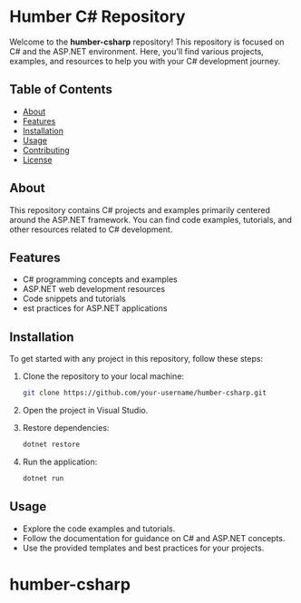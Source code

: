 # Humber C# Repository

Welcome to the **humber-csharp** repository! This repository is focused on C# and the ASP.NET environment. Here, you'll find various projects, examples, and resources to help you with your C# development journey.

## Table of Contents

- [About](#about)
- [Features](#Features)
- [Installation](#installation)
- [Usage](#usage)
- [Contributing](#contributing)
- [License](#license)

## About

This repository contains C# projects and examples primarily centered around the ASP.NET framework. You can find code examples, tutorials, and other resources related to C# development.
## Features
- C# programming concepts and examples
- ASP.NET web development resources
- Code snippets and tutorials
- est practices for ASP.NET applications


## Installation

To get started with any project in this repository, follow these steps:

1. Clone the repository to your local machine:
   ```bash
   git clone https://github.com/your-username/humber-csharp.git

2. Open the project in Visual Studio.

3. Restore dependencies:
   ```bash  
   dotnet restore

4. Run the application:
   ```bash
   dotnet run

##  Usage
- Explore the code examples and tutorials.
- Follow the documentation for guidance on C# and ASP.NET concepts.
- Use the provided templates and best practices for your projects.

# humber-csharp
